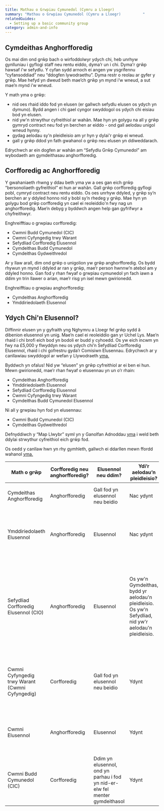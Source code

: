 ```yaml
---
title: Mathau o Grwpiau Cymunedol (Cymru a Lloegr)
summary: "Mathau o Grwpiau Cymunedol (Cymru a Lloegr)          "
relatedGuides:
  - Setting up a basic community group
category: admin-and-info
---
```

## Cymdeithas Anghorfforedig
Os mai dim ond grŵp bach o wirfoddolwyr ydych chi, heb unrhyw gynlluniau i gyflogi staff neu rentu eiddo, dyma’r un i chi.
Dyma'r grŵp hawsaf i'w sefydlu. Y cyfan sydd arnoch ei angen yw ysgrifennu “cyfansoddiad” neu “ddogfen lywodraethu”. Dyma restr o reolau ar gyfer y grŵp. Mae hefyd yn dweud beth mae’ch grŵp yn mynd i’w wneud, a sut mae’n mynd i’w wneud.



Y math yma o grŵp:
* nid oes rhaid iddo fod yn elusen (er gallwch sefydlu elusen os ydych yn dymuno). Bydd angen i chi gael cyngor swyddogol os ydych chi eisiau bod yn elusen.
* nid yw'n strwythur cyfreithiol ar wahân. Mae hyn yn golygu na all y grŵp gymryd contract neu fod yn berchen ar eiddo - ond gall aelodau unigol wneud hynny.
* gydag aelodau sy'n pleidleisio am yr hyn y dylai'r grŵp ei wneud.
* gall y grŵp ddod yn fath gwahanol o grŵp neu elusen yn ddiweddarach.



Edrychwch ar ein dogfen ar wahân am “Sefydlu Grŵp Cymunedol” am wybodaeth am gymdeithasau anghorfforedig.



## Corfforedig ac Anghorfforedig
Y gwahaniaeth rhwng y ddau beth yma yw a oes gan eich grŵp “bersonoliaeth gyfreithiol” ei hun ar wahân. Gall grŵp corfforedig gyflogi pobl, cymryd contract neu rentu eiddo. Os oes unrhyw ddyled, y grŵp sy’n berchen ar y ddyled honno nid y bobl sy’n rhedeg y grŵp. Mae hyn yn golygu bod grŵp corfforedig yn cael ei reoleiddio'n fwy nag un anghorfforedig. Mae’n debyg y byddwch angen help gan gyfrifwyr a chyfreithwyr.



Enghreifftiau o grwpiau corfforedig:
* Cwmni Budd Cymunedol (CIC)
* Cwmni Cyfyngedig trwy Warant
* Sefydliad Corfforedig Elusennol
* Cymdeithas Budd Cymunedol
* Cymdeithas Gydweithredol



Ar y llaw arall, dim ond grŵp o unigolion yw grŵp anghorfforedig. Os bydd rhywun yn mynd i ddyled ar ran y grŵp, mae’r person hwnnw’n atebol am y ddyled honno. Gan fod y rhan fwyaf o grwpiau cymunedol yn fach iawn a ddim yn trin llawer o arian, mae’r risg yn isel mewn gwirionedd.



Enghreifftiau o grwpiau anghorfforedig:
* Cymdeithas Anghorfforedig
* Ymddiriedolaeth Elusennol



## Ydych Chi'n Elusennol?
Diffinnir elusen yn y gyfraith yng Nghymru a Lloegr fel grŵp sydd â dibenion elusennol yn unig. Mae’n cael ei reoleiddio gan yr Uchel Lys. Mae’n rhaid i chi brofi eich bod yn bodoli er budd y cyhoedd. Os yw eich incwm yn fwy na £5,000 y flwyddyn neu os ydych chi’n Sefydliad Corfforedig Elusennol, rhaid i chi gofrestru gyda’r Comisiwn Elusennau. Edrychwch ar y canllawiau swyddogol ar wefan y Llywodraeth [yma.](https://www.gov.uk/government/publications/what-makes-a-charity-cc4/what-makes-a-charity-cc4)



Byddwch yn ofalus! Nid yw “elusen” yn grŵp cyfreithiol ar ei ben ei hun. Mewn gwirionedd, mae’r rhan fwyaf o elusennau yn un o’r rhain:
* Cymdeithas Anghorfforedig
* Ymddiriedolaeth Elusennol
* Sefydliad Corfforedig Elusennol
* Cwmni Cyfyngedig trwy Warant
* Cymdeithas Budd Cymunedol Elusennol



Ni all y grwpiau hyn fod yn elusennau:
* Cwmni Budd Cymunedol (CIC)
* Cymdeithas Gydweithredol



Defnyddiwch y “Map Llwybr” syml yn y Ganolfan Adnoddau [yma](https://www.resourcecentre.org.uk/information/routemap/) i weld beth ddylai strwythur cyfreithiol eich grŵp fod.



Os oedd y canllaw hwn yn rhy gymhleth, gallwch ei ddarllen mewn ffordd wahanol [yma.](https://mycommunity.org.uk/choosing-the-right-organisational-structure-for-your-group)



| **Math o grŵp** | **Corfforedig neu anghorfforedig?** | **Elusennol neu ddim?** | **Ydi’r aelodau’n pleidleisio?** | **A ydyw wedi’i reoleiddio?** | **Gwybodaeth arall** |
| --- | --- | --- | --- | --- | --- |
| Cymdeithas Anghorfforedig | Anghorfforedig | Gall fod yn elusennol neu beidio | Nac ydynt | Nac ydi (oni bai ei fod yn elusennol hefyd) | Y math symlaf o grŵp cymunedol |
| Ymddiriedolaeth Elusennol | Anghorfforedig | Elusennol | Nac ydynt | Ydi – cofrestru gyda’r Comisiwn Elusennau os yw’r incwm dros £5,000 | Rhaid ysgrifennu gweithred ymddiriedaeth. Gweithredir gan grŵp bychan o bobl o’r enw ymddiriedolwyr. |
| Sefydliad Corfforedig Elusennol (CIO)	| Anghorfforedig | Elusennol | Os yw'n Gymdeithas, bydd yr aelodau'n pleidleisio. Os yw'n Sefydliad, nid yw'r aelodau'n pleidleisio. | Ydi – cofrestru gyda’r Comisiwn Elusennau beth bynnag yw’r incwm	| Rhaid defnyddio cyfansoddiad enghreifftiol sydd wedi'i gymeradwyo gan y Comisiwn Elusennau. Mae cofrestru'n cymryd hyd at 40 diwrnod. Symlach a rhatach na Chwmni Elusennol. |
| Cwmni Cyfyngedig trwy Warant (Cwmni Cyfyngedig) | Corfforedig | Gall fod yn elusennol neu beidio | Ydynt | Ydi - cofrestru a rheoleiddio gan Dŷ'r Cwmnïau | Rheolir gan gyfarwyddwyr. Dim cyfranddalwyr. Gall fod yn nid-er-elw, sy'n ailfuddsoddi incwm yn y grŵp. |
| Cwmni Elusennol | Anghorfforedig | Elusennol | Ydynt | Ydi - cofrestru gyda Thŷ’r Cwmnïau A’R Comisiwn Elusennau | Gall CIO fod yn symlach. |
| Cwmni Budd Cymunedol (CIC) | Corfforedig | Ddim yn elusennol, ond yn parhau i fod yn nid-er-elw fel menter gymdeithasol | Ydynt | Ydi - cofrestru gyda’r Rheoleiddiwr CIC, adran yn Nhŷ’r Cwmnïau | Mae asedau ac elw wedi'u hymrwymo i'r gymuned, ond gallwch gael cyfarwyddwyr sy’n cael tâl. |






